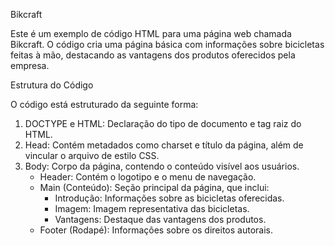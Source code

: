  Bikcraft

Este é um exemplo de código HTML para uma página web chamada Bikcraft. O código cria uma página básica com informações sobre bicicletas feitas à mão, destacando as vantagens dos produtos oferecidos pela empresa.

 Estrutura do Código

O código está estruturado da seguinte forma:

1. DOCTYPE e HTML: Declaração do tipo de documento e tag raiz do HTML.
2. Head: Contém metadados como charset e título da página, além de vincular o arquivo de estilo CSS.
3. Body: Corpo da página, contendo o conteúdo visível aos usuários.
   - Header: Contém o logotipo e o menu de navegação.
   - Main (Conteúdo): Seção principal da página, que inclui:
     - Introdução: Informações sobre as bicicletas oferecidas.
     - Imagem: Imagem representativa das bicicletas.
     - Vantagens: Destaque das vantagens dos produtos.
   - Footer (Rodapé): Informações sobre os direitos autorais.
